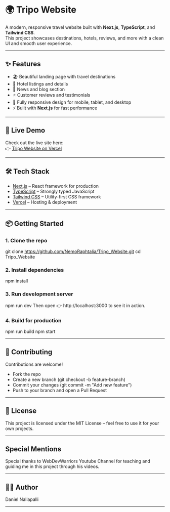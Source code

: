 # 🌍 Tripo Website

A modern, responsive travel website built with **Next.js**, **TypeScript**, and **Tailwind CSS**.  
This project showcases destinations, hotels, reviews, and more with a clean UI and smooth user experience.

---

## ✨ Features
- 🏖️ Beautiful landing page with travel destinations  
- 🏨 Hotel listings and details  
- 📰 News and blog section  
- ⭐ Customer reviews and testimonials  
- 📱 Fully responsive design for mobile, tablet, and desktop  
- ⚡ Built with **Next.js** for fast performance  

---

## 🚀 Live Demo
Check out the live site here:  
👉 [Tripo Website on Vercel](https://tripo-website.vercel.app/)  

---

## 🛠️ Tech Stack
- [Next.js](https://nextjs.org/) – React framework for production  
- [TypeScript](https://www.typescriptlang.org/) – Strongly typed JavaScript  
- [Tailwind CSS](https://tailwindcss.com/) – Utility-first CSS framework  
- [Vercel](https://vercel.com/) – Hosting & deployment  

---

## 📦 Getting Started

### 1. Clone the repo
git clone https://github.com/NemoRaphtalia/Tripo_Website.git
cd Tripo_Website

### 2. Install dependencies
npm install

### 3. Run development server
npm run dev
Then open 👉 http://localhost:3000 to see it in action.

### 4. Build for production
npm run build
npm start

---

## 🤝 Contributing

Contributions are welcome!
- Fork the repo
- Create a new branch (git checkout -b feature-branch)
- Commit your changes (git commit -m "Add new feature")
- Push to your branch and open a Pull Request

---

## 📄 License

This project is licensed under the MIT License – feel free to use it for your own projects.

---

## Special Mentions

Special thanks to WebDevWarriors Youtube Channel for teaching and guiding me in this project through his videos.

---

## 👨‍💻 Author

Daniel Nallapalli

---
